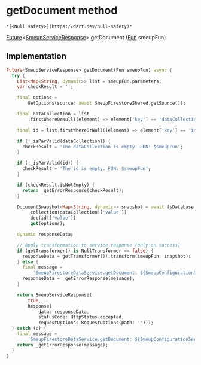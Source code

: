 


# getDocument method




    *[<Null safety>](https://dart.dev/null-safety)*




[Future](https://api.flutter.dev/flutter/dart-async/Future-class.html)&lt;[SmeupServiceResponse](../../smeup_services_smeup_service_response/SmeupServiceResponse-class.md)> getDocument
([Fun](../../smeup_models_fun/Fun-class.md) smeupFun)








## Implementation

```dart
Future<SmeupServiceResponse> getDocument(Fun smeupFun) async {
  try {
    List<Map<String, dynamic>> list = smeupFun.parameters;
    var checkResult = '';

    final options =
        GetOptions(source: await SmeupFirestoreShared.getSource());

    final dataCollection = list
        .firstWhereOrNull((element) => element['key'] == 'dataCollection');

    final id = list.firstWhereOrNull((element) => element['key'] == 'id');

    if (!_isParValid(dataCollection)) {
      checkResult = 'The dataCollection is empty. FUN: $smeupFun';
    }

    if (!_isParValid(id)) {
      checkResult = 'The id is empty. FUN: $smeupFun';
    }

    if (checkResult.isNotEmpty) {
      return _getErrorResponse(checkResult);
    }

    DocumentSnapshot<Map<String, dynamic>> snapshot = await fsDatabase
        .collection(dataCollection!['value'])
        .doc(id!['value'])
        .get(options);

    dynamic responseData;

    // Apply transformation to service response (only on success)
    if (getTransformer() is NullTransformer == false) {
      responseData = getTransformer()!.transform(smeupFun, snapshot);
    } else {
      final message =
          'SmeupFirestoreDataService.getDocument: ${SmeupConfigurationService.appDictionary.getLocalString('errorRetreivingInformation')}';
      responseData = _getErrorResponse(message);
    }

    return SmeupServiceResponse(
        true,
        Response(
            data: responseData,
            statusCode: HttpStatus.accepted,
            requestOptions: RequestOptions(path: '')));
  } catch (e) {
    final message =
        'SmeupFirestoreDataService.getDocument: ${SmeupConfigurationService.appDictionary.getLocalString('errorRetreivingInformation')}: $e';
    return _getErrorResponse(message);
  }
}
```







